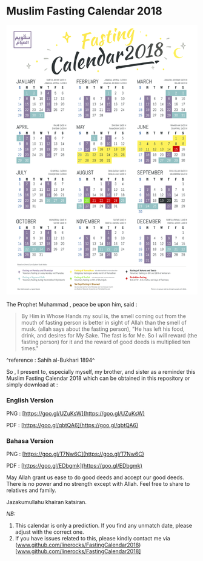 # Muslim Fasting Calendar 2018
![FastingCalendar](calendar2018.png)



The Prophet Muhammad , peace be upon him, said : 

> By Him in Whose Hands my soul is, the smell coming out from the mouth of fasting person is better in sight of Allah than the smell of musk. (allah says about the fasting person), "He has left his food, drink, and desires for My Sake. The fast is for Me. So I will reward (the fasting person) for it and the reward of good deeds is multiplied ten times."

^reference : Sahih al-Bukhari 1894^

So , I present to, especially myself, my brother, and sister as a reminder this Muslim Fasting Calendar 2018 which can be obtained in this repository or simply download at :

### English Version

PNG : [https://goo.gl/UZuKsW](https://goo.gl/UZuKsW)

PDF : [https://goo.gl/qbtQA6](https://goo.gl/qbtQA6)

### Bahasa Version 

PNG : [https://goo.gl/T7Nw6C](https://goo.gl/T7Nw6C)

PDF : [https://goo.gl/EDbgmk](https://goo.gl/EDbgmk)

May Allah grant us ease to do good deeds and accept our good deeds. There is no power and no strength except with Allah. Feel free to share to relatives and family.

Jazakumullahu khairan katsiran.



*NB:*

1. This calendar is only a prediction. If you find any unmatch date, please adjust with the correct one.
2. If you have issues related to this, please kindly contact me via (www.github.com/linerocks/FastingCalendar2018)[www.github.com/linerocks/FastingCalendar2018]


